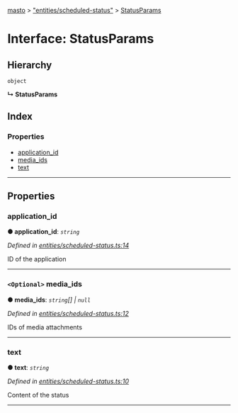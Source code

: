 [masto](../README.md) > ["entities/scheduled-status"](../modules/_entities_scheduled_status_.md) > [StatusParams](../interfaces/_entities_scheduled_status_.statusparams.md)

# Interface: StatusParams

## Hierarchy

 `object`

**↳ StatusParams**

## Index

### Properties

* [application_id](_entities_scheduled_status_.statusparams.md#application_id)
* [media_ids](_entities_scheduled_status_.statusparams.md#media_ids)
* [text](_entities_scheduled_status_.statusparams.md#text)

---

## Properties

<a id="application_id"></a>

###  application_id

**● application_id**: *`string`*

*Defined in [entities/scheduled-status.ts:14](https://github.com/neet/masto.js/blob/368b200/src/entities/scheduled-status.ts#L14)*

ID of the application

___
<a id="media_ids"></a>

### `<Optional>` media_ids

**● media_ids**: *`string`[] \| `null`*

*Defined in [entities/scheduled-status.ts:12](https://github.com/neet/masto.js/blob/368b200/src/entities/scheduled-status.ts#L12)*

IDs of media attachments

___
<a id="text"></a>

###  text

**● text**: *`string`*

*Defined in [entities/scheduled-status.ts:10](https://github.com/neet/masto.js/blob/368b200/src/entities/scheduled-status.ts#L10)*

Content of the status

___

